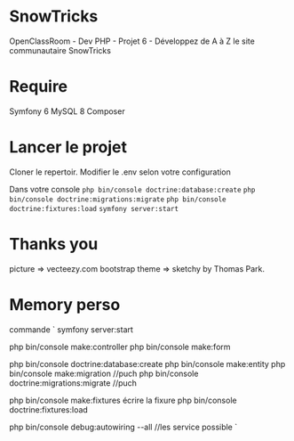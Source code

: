 # SnowTricks
 OpenClassRoom - Dev PHP - Projet 6 - Développez de A à Z le site communautaire SnowTricks

# Require
Symfony 6
MySQL 8
Composer

# Lancer le projet
Cloner le repertoir.
Modifier le .env selon votre configuration

Dans votre console 
`php bin/console doctrine:database:create`
`php bin/console doctrine:migrations:migrate`
`php bin/console doctrine:fixtures:load`
`symfony server:start`

# Thanks you
picture => vecteezy.com
bootstrap theme => sketchy by Thomas Park.



# Memory perso
commande 
`
symfony server:start

php bin/console make:controller
php bin/console make:form

php bin/console doctrine:database:create
php bin/console make:entity
php bin/console make:migration   //puch
php bin/console doctrine:migrations:migrate     //puch

php bin/console make:fixtures
écrire la fixure
php bin/console doctrine:fixtures:load

php bin/console debug:autowiring --all //les service possible
`

